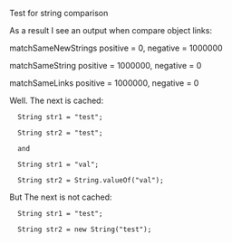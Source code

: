Test for string comparison

As a result I see an output when compare object links:

 matchSameNewStrings positive = 0, negative = 1000000
 
 matchSameString positive = 1000000, negative = 0
 
 matchSameLinks positive = 1000000, negative = 0
 
 
 Well. The next is cached:
 
      String str1 = "test";
      
      String str2 = "test";
      
      and
      
      String str1 = "val";
      
      String str2 = String.valueOf("val");
      
But The next is not cached:

      String str1 = "test";
      
      String str2 = new String("test");
